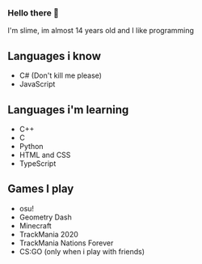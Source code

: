 ### Hello there 👋

I'm slime, im almost 14 years old and I like programming

## Languages i know
<ul>
  <li>C# (Don't kill me please)</li>
  <li>JavaScript</li>
</ul>

## Languages i'm learning
<ul>
  <li>C++</li>
  <li>C</li>
  <li>Python</li>
  <li>HTML and CSS</li>
  <li>TypeScript</li>
</ul>

## Games I play
<ul>
  <li>osu!</li>
  <li>Geometry Dash</li>
  <li>Minecraft</li>
  <li>TrackMania 2020</li>
  <li>TrackMania Nations Forever</li>
  <li>CS:GO (only when i play with friends)</li>
</ul>
